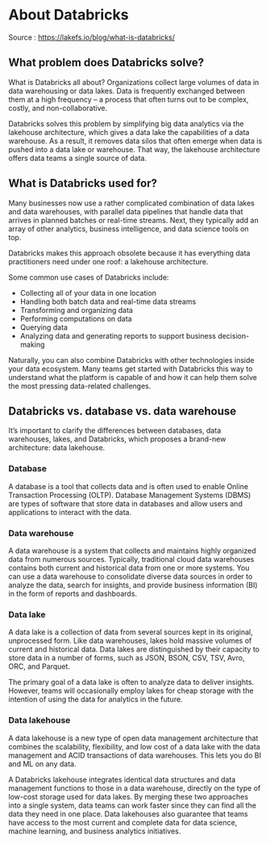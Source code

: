 # About Databricks

Source : https://lakefs.io/blog/what-is-databricks/

## What problem does Databricks solve?

What is Databricks all about? Organizations collect large volumes of data in data warehousing or data lakes. Data is frequently exchanged between them at a high frequency – a process that often turns out to be complex, costly, and non-collaborative.

Databricks solves this problem by simplifying big data analytics via the lakehouse architecture, which gives a data lake the capabilities of a data warehouse. As a result, it removes data silos that often emerge when data is pushed into a data lake or warehouse. That way, the lakehouse architecture offers data teams a single source of data.


## What is Databricks used for?

Many businesses now use a rather complicated combination of data lakes and data warehouses, with parallel data pipelines that handle data that arrives in planned batches or real-time streams. Next, they typically add an array of other analytics, business intelligence, and data science tools on top. 

Databricks makes this approach obsolete because it has everything data practitioners need under one roof: a lakehouse architecture.

Some common use cases of Databricks include:

 * Collecting all of your data in one location 
 * Handling both batch data and real-time data streams
 * Transforming and organizing data
 * Performing computations on data
 * Querying data 
 * Analyzing data and generating reports to support business decision-making

Naturally, you can also combine Databricks with other technologies inside your data ecosystem. Many teams get started with Databricks this way to understand what the platform is capable of and how it can help them solve the most pressing data-related challenges. 


## Databricks vs. database vs. data warehouse

It’s important to clarify the differences between databases, data warehouses, lakes, and Databricks, which proposes a brand-new architecture: data lakehouse.

### Database

A database is a tool that collects data and is often used to enable Online Transaction Processing (OLTP). Database Management Systems (DBMS) are types of software that store data in databases and allow users and applications to interact with the data. 
### Data warehouse

A data warehouse is a system that collects and maintains highly organized data from numerous sources. Typically, traditional cloud data warehouses contains both current and historical data from one or more systems. You can use a data warehouse to consolidate diverse data sources in order to analyze the data, search for insights, and provide business information (BI) in the form of reports and dashboards.
### Data lake

A data lake is a collection of data from several sources kept in its original, unprocessed form. Like data warehouses, lakes hold massive volumes of current and historical data. Data lakes are distinguished by their capacity to store data in a number of forms, such as JSON, BSON, CSV, TSV, Avro, ORC, and Parquet.

The primary goal of a data lake is often to analyze data to deliver insights. However, teams will occasionally employ lakes for cheap storage with the intention of using the data for analytics in the future.
### Data lakehouse

A data lakehouse is a new type of open data management architecture that combines the scalability, flexibility, and low cost of a data lake with the data management and ACID transactions of data warehouses. This lets you do BI and ML on any data.

A Databricks lakehouse integrates identical data structures and data management functions to those in a data warehouse, directly on the type of low-cost storage used for data lakes. By merging these two approaches into a single system, data teams can work faster since they can find all the data they need in one place. Data lakehouses also guarantee that teams have access to the most current and complete data for data science, machine learning, and business analytics initiatives.


